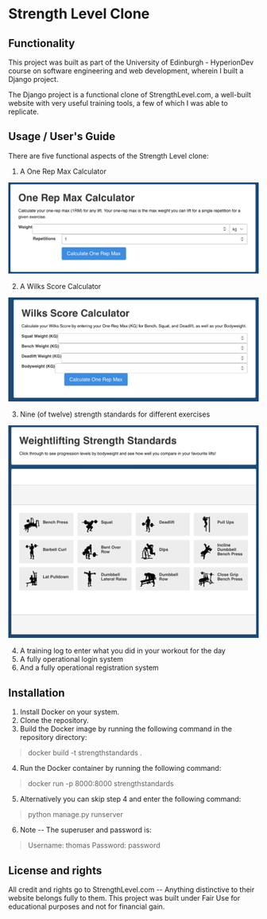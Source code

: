 # Strength Level Clone 

## Functionality
This project was built as part of the University of Edinburgh - HyperionDev course
on software engineering and web development, wherein I built a Django project.

The Django project is a functional clone of StrengthLevel.com, a well-built website with very useful training tools, a few of which I was able to replicate.

## Usage / User's Guide

There are five functional aspects of the Strength Level clone:
1. A One Rep Max Calculator

![ORM Calculator](ORM_Calculator.png)

2. A Wilks Score Calculator

![Wilks Score Calculator](Wilks_Score_Calculator.png)

3. Nine (of twelve) strength standards for different exercises

![Strength Standards](Strength_Standards.png)

4. A training log to enter what you did in your workout for the day
5. A fully operational login system
6. And a fully operational registration system




## Installation

1. Install Docker on your system.
2. Clone the repository.
3. Build the Docker image by running the following command in the repository directory:

> docker build -t strengthstandards .

4. Run the Docker container by running the following command:

> docker run -p 8000:8000 strengthstandards

5. Alternatively you can skip step 4 and enter the following command:

> python manage.py runserver

6. Note -- The superuser and password is:

> Username: thomas
> Password: password



## License and rights

All credit and rights go to StrengthLevel.com --
Anything distinctive to their website belongs fully to them. This project was built under Fair Use for educational purposes and not for financial gain.
